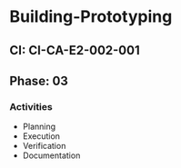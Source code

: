 # Building-Prototyping

## CI: CI-CA-E2-002-001
## Phase: 03

### Activities
- Planning
- Execution
- Verification
- Documentation
